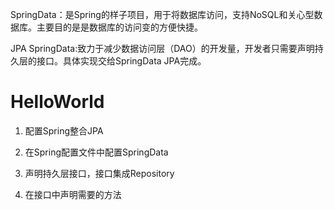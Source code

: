 SpringData：是Spring的样子项目，用于将数据库访问，支持NoSQL和关心型数据库。主要目的是是数据库的访问变的方便快捷。  

JPA SpringData:致力于减少数据访问层（DAO）的开发量，开发者只需要声明持久层的接口。具体实现交给SpringData JPA完成。

# HelloWorld
1. 配置Spring整合JPA

2. 在Spring配置文件中配置SpringData
3. 声明持久层接口，接口集成Repository
4. 在接口中声明需要的方法
